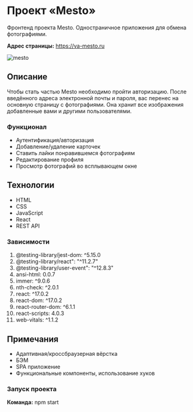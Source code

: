 # Проект «Mesto»

Фронтенд проекта Mesto. Одностраничное приложения для обмена фотографиями.

**Адрес страницы:** https://va-mesto.ru

![mesto](https://user-images.githubusercontent.com/86553552/188730612-dac20888-22a0-4391-9075-6f857b115521.png)

## Описание

Чтобы стать частью Mesto необходимо пройти авторизацию. После введённого адреса электронной почты и пароля, вас перенес на основную страницу с фотографиями. Она хранит все изображения добавленные вами и другими пользователями.

### Функционал

- Аутентификация/авторизация
- Добавление/удаление карточек
- Ставить лайки понравившемся фотографиям
- Редактирование профиля
- Просмотр фотографий во всплывающем окне

## Технологии

- HTML
- CSS
- JavaScript
- React
- REST API

### Зависимости

1. @testing-library/jest-dom: ^5.15.0
2. @testing-library/react": "^11.2.7"
3. @testing-library/user-event": "^12.8.3"
4. ansi-html: 0.0.7
5. immer: ^9.0.6
6. nth-check: ^2.0.1
7. react: ^17.0.2
8. react-dom: ^17.0.2
9. react-router-dom: ^6.1.1
10. react-scripts: 4.0.3
11. web-vitals: ^1.1.2

## Примечания

- Адаптивная/кроссбраузерная вёрстка
- БЭМ
- SPA приложение
- Функциональные компоненты, использование хуков

### Запуск проекта

__Команда:__ npm start

